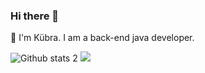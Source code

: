 ### Hi there 👋
🌱 I'm Kübra. I am a back-end java developer.


![Github stats 2](https://github-readme-stats.vercel.app/api?username=kesicikubra&show_icons=true&theme=radical)
<img src="https://media.licdn.com/dms/image/D4E16AQFglQr-TRLcbw/profile-displaybackgroundimage-shrink_350_1400/0/1697105131430?e=1703721600&v=beta&t=_zuPDR_gEDR8caakBmhyVG9INZB9GwzvJ2Dp1faOt90" width="auto">
